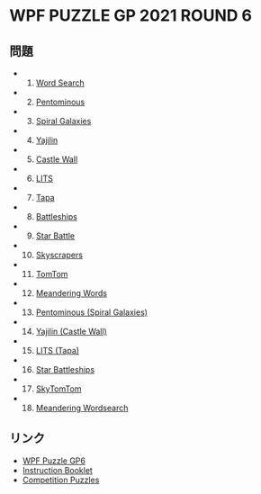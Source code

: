 # WPF PUZZLE GP 2021 ROUND 6

## 問題
- 1. [Word Search](../puzzle/wordsearch.md)
- 2. [Pentominous](../puzzle/pentominous.md)
- 3. [Spiral Galaxies](../puzzle/spiralgalaxies.md)
- 4. [Yajilin](../puzzle/yajilin.md)
- 5. [Castle Wall](../puzzle/castlewall.md)
- 6. [LITS](../puzzle/lits.md)
- 7. [Tapa](../puzzle/tapa.md)
- 8. [Battleships](../puzzle/battleships.md)
- 9. [Star Battle](../puzzle/starbattle.md)
- 10. [Skyscrapers](../puzzle/skyscrapers.md)
- 11. [TomTom](../puzzle/tomtom.md)
- 12. [Meandering Words](../puzzle/meanderingwords.md)
- 13. [Pentominous (Spiral Galaxies)](../puzzle/pentominous-spiralgalaxies.md)
- 14. [Yajilin (Castle Wall)](../puzzle/yajilin-castlewall.md)
- 15. [LITS (Tapa)](../puzzle/lits-tapa.md)
- 16. [Star Battleships](../puzzle/star-battleships.md)
- 17. [SkyTomTom](../puzzle/sky-tomtom.md)
- 18. [Meandering Wordsearch](../puzzle/meandering-wordsearch.md)

## リンク
- [WPF Puzzle GP6](https://gp.worldpuzzle.org/content/wpf-puzzle-gp6-5)
- [Instruction Booklet](https://gp.worldpuzzle.org/content/instruction-booklet-124)
- [Competition Puzzles](https://gp.worldpuzzle.org/content/competition-puzzles-89)
